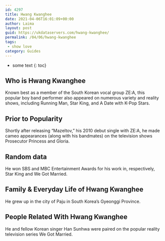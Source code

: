 ```yaml
---
id: 4297
title: Hwang Kwanghee
date: 2021-04-06T16:01:09+00:00
author: Laima
layout: post
guid: https://ukdataservers.com/hwang-kwanghee/
permalink: /04/06/hwang-kwanghee
tags:
 - show love
category: Guides
---
```


* some text
{: toc}


## Who is Hwang Kwanghee
                  
                  
                  
Known best as a member of the South Korean vocal group ZE:A, this popular boy band performer also appeared on numerous variety and reality shows, including Running Man, Star King, and A Date with K-Pop Stars.
                  
              
            
              
            
                
                
                
## Prior to Popularity
                  
                  
                  
Shortly after releasing &#8220;Mazeltov,&#8221; his 2010 debut single with ZE:A, he made cameo appearances (along with his bandmates) on the television shows Prosecutor Princess and Gloria.
                  
              
            
              
            
                
                
                
## Random data
                  
                  
                  
He won SBS and MBC Entertainment Awards for his work in, respectively, Star King and We Got Married.
                  
              
            
              
            
                
                
                
## Family & Everyday Life of Hwang Kwanghee
                  
                  
                  
He grew up in the city of Paju in South Korea&#8217;s Gyeonggi Province.
                  
              
            
              
            
                
                
                
## People Related With Hwang Kwanghee
                  
                  
                  
He and fellow Korean singer Han Sunhwa were paired on the popular reality television series We Got Married.
                  
              
            
              
            
                
              
            
              
              
            
            
              
            
          
          
          